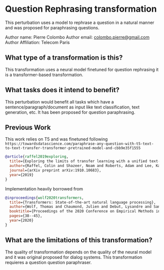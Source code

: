 # Question Rephrasing transformation
This perturbation uses a model to rephrase a question in a natural manner and was proposed for paraphrasing questions.


Author name: Pierre Colombo
Author email: colombo.pierre@gmail.com 
Author Affiliation: Telecom Paris

## What type of a transformation is this?
This transformation uses a neural model finetuned for question rephrasing it is a transformer-based transformation.

## What tasks does it intend to benefit?
This perturbation would benefit all tasks which have a sentence/paragraph/document as input like text classification, 
text generation, etc. It has been proposed for question paraphrasing.


## Previous Work
This work relies on T5 and was finetuned following ``https://towardsdatascience.com/paraphrase-any-question-with-t5-text-to-text-transfer-transformer-pretrained-model-and-cbb9e35f1555``
```bibtex
@article{raffel2019exploring,
  title={Exploring the limits of transfer learning with a unified text-to-text transformer},
  author={Raffel, Colin and Shazeer, Noam and Roberts, Adam and Lee, Katherine and Narang, Sharan and Matena, Michael and Zhou, Yanqi and Li, Wei and Liu, Peter J},
  journal={arXiv preprint arXiv:1910.10683},
  year={2019}
}
```
Implementation heavily borrowed from 
```bibtex
@inproceedings{wolf2020transformers,
  title={Transformers: State-of-the-art natural language processing},
  author={Wolf, Thomas and Chaumond, Julien and Debut, Lysandre and Sanh, Victor and Delangue, Clement and Moi, Anthony and Cistac, Pierric and Funtowicz, Morgan and Davison, Joe and Shleifer, Sam and others},
  booktitle={Proceedings of the 2020 Conference on Empirical Methods in Natural Language Processing: System Demonstrations},
  pages={38--45},
  year={2020}
}
```

## What are the limitations of this transformation?
The quality of transformation depends on the quality of the neural model and it was original proposed for dialog systems. This transformation requieres a question question paraphraser.